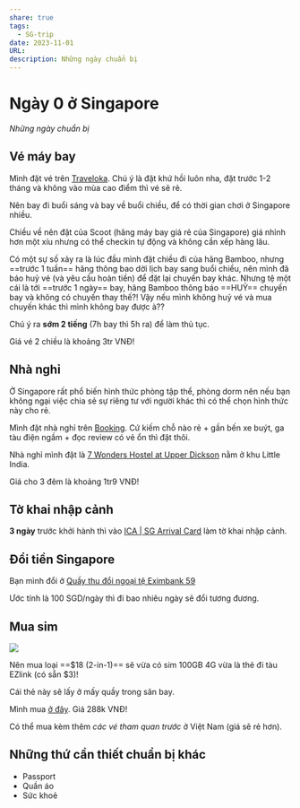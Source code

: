 ```yaml
---
share: true
tags:
  - SG-trip
date: 2023-11-01
URL: 
description: Những ngày chuẩn bị
---
```


# Ngày 0 ở Singapore

*Những ngày chuẩn bị*

## Vé máy bay
Mình đặt vé trên [Traveloka](https://www.traveloka.com/). Chú ý là đặt khứ hồi luôn nha, đặt trước 1-2 tháng và không vào mùa cao điểm thì vé sẽ rẻ.

Nên bay đi buổi sáng và bay về buổi chiều, để có thời gian chơi ở Singapore nhiều.

Chiều về nên đặt của Scoot (hãng máy bay giá rẻ của Singapore) giá nhỉnh hơn một xíu nhưng có thể checkin tự động và không cần xếp hàng lâu.

Có một sự số xảy ra là lúc đầu mình đặt chiều đi của hãng Bamboo, nhưng ==trước 1 tuần== hãng thông bao dời lịch bay sang buổi chiều, nên mình đã báo huỷ vé (và yêu cầu hoàn tiền) để đặt lại chuyến bay khác. Nhưng tệ một cái là tới ==trước 1 ngày== bay, hãng Bamboo thông báo ==HUỶ== chuyến bay và không có chuyến thay thế?! Vậy nếu mình không huỷ vé và mua chuyến khác thì mình không bay được à??

Chú ý ra **sớm 2 tiếng** (7h bay thì 5h ra) để làm thủ tục.

Giá vé 2 chiều là khoảng 3tr VNĐ!
## Nhà nghỉ
Ở Singapore rất phổ biến hình thức phòng tập thể, phòng dorm nên nếu bạn không ngại việc chia sẻ sự riêng tư với người khác thì có thể chọn hình thức này cho rẻ.

Mình đặt nhà nghỉ trên [Booking](https://www.booking.com/). Cứ kiếm chỗ nào rẻ + gần bến xe buýt, ga tàu điện ngầm + đọc review có vẻ ổn thì đặt thôi.

Nhà nghỉ mình đặt là [7 Wonders Hostel at Upper Dickson](https://www.booking.com/Share-yIcNCf) nằm ở khu Little India. 

Giá cho 3 đêm là khoảng 1tr9 VNĐ!

## Tờ khai nhập cảnh
**3 ngày** trước khởi hành thì vào [ICA | SG Arrival Card](https://eservices.ica.gov.sg/sgarrivalcard/) làm tờ khai nhập cảnh.

## Đổi tiền Singapore
Bạn mình đổi ở [Quầy thu đổi ngoại tệ Eximbank 59](https://maps.app.goo.gl/s8igpFq9H6jnrjgW9)

Ước tính là 100 SGD/ngày thì đi bao nhiêu ngày sẽ đổi tương đương.

## Mua sim

![](https://i.imgur.com/uKQnRBd.png)

Nên mua loại ==$18 (2-in-1)== sẽ vừa có sim 100GB 4G vừa là thẻ đi tàu EZlink (có sẵn $3)!

Cái thẻ này sẽ lấy ở mấy quầy trong sân bay.

Mình mua [ở đây](https://ketnoisingapore.com/voucher-ezlink-sim-card-2in1). Giá 288k VNĐ!

Có thể mua kèm thêm *các vé tham quan trước* ở Việt Nam (giá sẽ rẻ hơn).

## Những thứ cần thiết chuẩn bị khác

- Passport
- Quần áo
- Sức khoẻ